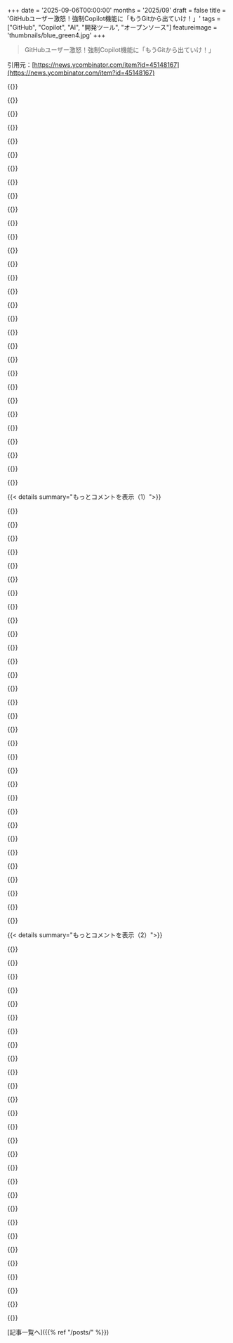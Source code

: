 +++
date = '2025-09-06T00:00:00'
months = '2025/09'
draft = false
title = 'GitHubユーザー激怒！強制Copilot機能に「もうGitから出ていけ！」'
tags = ["GitHub", "Copilot", "AI", "開発ツール", "オープンソース"]
featureimage = 'thumbnails/blue_green4.jpg'
+++

> GitHubユーザー激怒！強制Copilot機能に「もうGitから出ていけ！」

引用元：[https://news.ycombinator.com/item?id=45148167](https://news.ycombinator.com/item?id=45148167)




{{<matomeQuote body="記事読んだけど、俺のGitHubプロジェクトじゃCopilotが作った問題は見つからなかったよ。Copilotは手動で起動するんだから、LLMが生成した架空の問題でスパムするのと似てるんだよね。Visual Studio CodeはMicrosoftの無料エディタだし、広告塔になるのはしょうがないか。Visual StudioではCopilotはUIに表示されるけど、隠す設定もあるよ。でも、LLMの学習に使われたくないから、大事なプロジェクトはGitHubから消すかもな。" userName="daemin" createdAt="2025/09/06 12:19:17" color="#ff33a1">}}




{{<matomeQuote body="Copilotがオープンソースに貢献する理由って、就職用のポートフォリオ作りとか、ひどい場合は脆弱なプロジェクトを悪用するために信頼を築くことかもしれないぜ。<br>詳しいのはこっちを見てくれよ。`https://www.techdirt.com/2025/09/04/why-powerful-but-hard-to...`" userName="latexr" createdAt="2025/09/06 12:29:37" color="#785bff">}}




{{<matomeQuote body="GitHub自身が問題作らなくても、Hacktoberfestとかで低品質なPRは手動で絶対来るって。Claude-CodeやCursorとか出てきてるし、LLM生成コンテンツを拒否するオープンソースプロジェクトがPRスパムとどう戦うかマジ気になるわ。結局みんな就活のためにGitHubのプロフィールを良く見せたいか、安っぽいおまけが欲しいだけなんだろ…" userName="pvtmert" createdAt="2025/09/06 17:43:28" color="#ff5c5c">}}




{{<matomeQuote body="人気プロジェクトのメンテナーだけど、CopilotからのissueやPRはゼロだよ。無駄なレビューコメントなら、ユーザーからの“+1”とか“文句”の方がマシ。こんなんでイライラするならオープンソースやるなよ。ChatGPTやGeminiからのコピペは止められない。CopilotエージェントのPRは金かかるから見ないんだろな。暇な奴らは無駄な文句に時間使うのが好きだね。" userName="oefrha" createdAt="2025/09/06 13:25:22" color="#ff5c5c">}}




{{<matomeQuote body="俺も同じ経験だわ。この観測の食い違いについて情報持ってるやついる？" userName="the__alchemist" createdAt="2025/09/06 12:56:52" color="">}}




{{<matomeQuote body="Codeberg.orgがSNSでシェアしてたから記事読んだんだけど、自己ホスティングに全く触れてなくて、ただ他のホスト型プラットフォームに移行する話ばっかだったから、これPR記事だと思ったわ。" userName="daemin" createdAt="2025/09/06 13:03:52" color="">}}




{{<matomeQuote body="この記事はtheregister.comのだよ。テックメディア界のThe Onionみたいなもんだぜ。" userName="TiredOfLife" createdAt="2025/09/06 18:49:29" color="">}}




{{<matomeQuote body="VSCodeでは、Copilotの全機能を隠したり無効にできるぜ。" userName="pier25" createdAt="2025/09/07 16:12:33" color="">}}




{{<matomeQuote body="話はそれるけど、GitHubの秘密兵器は…（ドラムロール）GitHubスターだと思うんだ。あれがプロジェクトの成熟度とか使われ具合のサインだと思われてるからね。もし明日全部消えたら、みんなもっと他のコードフォージを試すようになるかも。最近Codeberg使ってるけど、GitHub、GitLab、Codeberg、SourceHut、GiteaのUXって、ぶっちゃけほとんど同じだよ。" userName="benrutter" createdAt="2025/09/06 13:40:02" color="#38d3d3">}}




{{<matomeQuote body="GitHub以外にホストされたOSSプロジェクトが貢献者を見つけたり、注目を集めたりするのはすごく難しいと思うよ。いつも通り、ネットワーク効果ってやつだね。" userName="ivanjermakov" createdAt="2025/09/06 15:06:23" color="">}}




{{<matomeQuote body="それは貢献者がどこから来るかによるね。例えばRustならcrates.ioが発見の仕組みだよ。パッケージのメタデータにあるリンクからリポジトリに来るんだ。俺はRustのパッケージをGitHubとGitLabに分けてるけど、参加度に違いはないね。" userName="pornel" createdAt="2025/09/06 15:12:05" color="#38d3d3">}}




{{<matomeQuote body="正直言って、俺はこれでいいと思ってるんだ。今のところ、質の低いガラクタを寄せ付けないでいられるし。" userName="LtWorf" createdAt="2025/09/06 21:29:39" color="">}}




{{<matomeQuote body="それは一つの要因だけど、GitHubにはもっと重要な“秘密兵器”があると思うよ。1. ネットワーク効果。みんな既にアカウントを持ってるしね。2. 無料のCI、特にMacとWindowsのCIは大きい。" userName="IshKebab" createdAt="2025/09/06 15:19:27" color="#ff5c5c">}}




{{<matomeQuote body="あと2つ追加できるよ。<br>- GitHub Actionsで2000分の無料計算時間<br>- 無制限プル（500Mb制限って言ってるけど、俺の無料アカウントには多分20Gb以上のイメージがある）の無料Docker Hub代替。コミュニティ面と無料サービスの両方があるんだ。" userName="wiether" createdAt="2025/09/06 16:27:10" color="#785bff">}}




{{<matomeQuote body="スター数で判断するのを全く理解できないな。どれだけのissueが追跡され、クローズされているかの方がはるかに強いシグナルなのに。実際に人々が使ってるソフトウェアかどうかがすごく分かりやすいよ。" userName="jazzyjackson" createdAt="2025/09/06 17:55:18" color="#785bff">}}




{{<matomeQuote body="＞どれだけのissueが追跡され、クローズされているか<br>これは強いシグナルだけど、それが何を示しているかは複雑だよ。ユーザーが本当に問題を報告している割合は？定期的に修正されても、それが外部要因への絶え間ない対応なのか、それとも開発者が本質的に悪い設計の火消しに追われていて、新機能に手が回らないのか？未解決のissueがたくさんあっても、その多くが誰も閉じていない重複かもしれないしね。" userName="zahlman" createdAt="2025/09/06 18:31:06" color="#785bff">}}




{{<matomeQuote body="うん、俺もまずこれをチェックするし、いくつかクローズされたものを見て、どう処理されたか理解するんだ。" userName="dvfjsdhgfv" createdAt="2025/09/06 21:11:35" color="">}}




{{<matomeQuote body="スター数は買えるウェブサイトがあるんだぜ :D。フェイクレビューみたいなもんだよ。" userName="LtWorf" createdAt="2025/09/06 21:28:55" color="">}}




{{<matomeQuote body="GitHubに数ヶ月間Copilotの無効化を問い合わせてるけど、設定ではオフなのに実際は有効化されてるんだ。GH AIにはオプトインしてないし、vscodeも使ってないのに。サポートはチケットを閉じて“対応中”としか言わず、全く機能しない。昔はプロのサポートがあったのに、今は悪質だよ。もう現実離れしてる。" userName="3np" createdAt="2025/09/06 13:40:42" color="#ff33a1">}}




{{<matomeQuote body="そのチケット教えてくれない？俺らも声上げたいからさ。" userName="e40" createdAt="2025/09/06 13:50:28" color="">}}




{{<matomeQuote body="GitHubのサポートチケットは非公開で共有できないんだ。<br>前にこのDiscussionsスレッドで言ったんだけど、サポート担当が俺に「これ読んだ？」ってリンク送ってきた時はマジ笑ったわ。<br>https://github.com/orgs/community/discussions/147437#discuss...<br>最初のサポートの返答はここだよ。<br>https://github.com/orgs/community/discussions/147437#discuss..." userName="3np" createdAt="2025/09/06 21:23:55" color="#38d3d3">}}




{{<matomeQuote body="github.comのページにある「インラインJSON」の例ってある？どんなのか想像できないんだけど。" userName="progval" createdAt="2025/09/06 13:48:33" color="">}}




{{<matomeQuote body="今アカウントにアクセスできないけど、ログインして「ソースを表示」して「copilot」で検索すれば、`script`タグ内のJSONブロブに他のユーザー向けfeature-flagsと一緒に見つかるはずだよ。" userName="3np" createdAt="2025/09/06 13:54:49" color="#ff33a1">}}




{{<matomeQuote body="なんで低評価されてるのかわかんないけど、俺も確認したら、`script type=”application/json” id=”client-env”`タグ内に`copilot`関連のキーを持つJSONオブジェクトを見つけたよ。<br>俺のプロフィールだと`copilot`が「ロック」アイコン付きで有効になってて、無効にできないんだ。一度も有効にしたことないのに。" userName="63stack" createdAt="2025/09/06 18:29:59" color="#ff5733">}}




{{<matomeQuote body="GitHubは俺にとって`push --mirror`の場所でしかないよ。メインは人気のGitLabインスタンス、gitgud.ioで、俺自身のセカンダリミラーもホストしてる。<br>GitLabもAIや企業のゴミを増やしてるから、Community Editionでこれらの「機能」を無効化できなくなったら、多分GitLabのフォークが生まれるだろうね。<br>GitHubが活気ある機会のハブだっていう主張は変だよ。せいぜい既に登録してるから貢献しやすい人がいるくらいで、他の無料サービスに登録したり、ただメールでイシュー報告しないような人の貢献なんて別にいらなくない？" userName="fatchan" createdAt="2025/09/06 13:27:26" color="#ff5733">}}




{{<matomeQuote body="そうそう、GitLabのランディングページのヘッドラインは今や「ツールチェインじゃなくて、ソフトウェアを構築しよう。あらゆるステップでネイティブAIと共に。」だって。<br>コードリポジトリのホスティングに特化したシンプルなソリューションを見つけたいな。GitHubはもうこれを彼らのコアビジネスだと思ってないんじゃないかな。" userName="clickety_clack" createdAt="2025/09/06 15:53:34" color="#ff5c5c">}}




{{<matomeQuote body="最近Codeberg.orgを使ってるけど、すごく気に入ってるよ。CIの状況がもっと良ければなって思うけど、多分自分でホストするだろうね。" userName="Hasnep" createdAt="2025/09/07 05:05:12" color="">}}




{{<matomeQuote body="俺はForgejoが好きだな。<br>https://forgejo.org/" userName="chaz6" createdAt="2025/09/08 11:20:28" color="">}}




{{<matomeQuote body="GitHubがコミュニティだって騒ぐのは、主にJS/Go/Rustのエコシステム周りの人たちだと思うよ。多くのプロジェクトにとって、cgitやgiteaでも全然構わないからね。<br>gitでパッチをメールで送るのも簡単だし、アイデア共有ならpastebinを使ってもいい。でも、GitHubのダッシュボードほど目立たないのは確かだね。" userName="skydhash" createdAt="2025/09/06 13:35:48" color="#ff33a1">}}




{{<matomeQuote body="なんで企業はAIをこんなにゴリ押しするんだ？AIは便利で使えるのに、強制されると嫌になるよな。昔の仮想通貨ゴリ押しを思い出すけど、AIはちゃんと使えるからそこが違うか。" userName="api" createdAt="2025/09/06 13:37:32" color="#ff5c5c">}}




{{< details summary="もっとコメントを表示（1）">}}

{{<matomeQuote body="KPIが原因でしょ。CEOがAI活用を求めたら、組織はユーザーが望まなくても強制的にAIを使わせるようにするんだ。KPIって組織が現実から乖離して、変な意思決定をするようになるよな。" userName="marginalia_nu" createdAt="2025/09/06 13:58:01" color="#38d3d3">}}




{{<matomeQuote body="ああ、これってベトナム戦争で負けた理由じゃん。McNamara fallacyだよな。<br>https://en.m.wikipedia.org/wiki/McNamara_fallacy" userName="api" createdAt="2025/09/06 14:04:08" color="">}}




{{<matomeQuote body="「AIはProduct Managementのベトナム戦争だ」ってブログ記事、誰か書いてみない？俺の専門じゃないから、誰か代わりに書いてみてよ。面白いネタだと思うんだ。" userName="marginalia_nu" createdAt="2025/09/06 14:10:23" color="">}}




{{<matomeQuote body="AIがProduct Managementのベトナム戦争って、Object-Relational MappingがComputer Scienceのベトナム戦争って言われるのと一緒じゃない？<br>https://web.archive.org/web/20220823105749/http://blogs.tedn..." userName="a4isms" createdAt="2025/09/06 14:24:14" color="#38d3d3">}}




{{<matomeQuote body="うん、俺が言いたかったのはまさにそれ！" userName="marginalia_nu" createdAt="2025/09/06 14:25:35" color="">}}




{{<matomeQuote body="昔からよくある話だね、ありがとう！根本的にズレてるシステムを統合するって問題は、いつの時代も変わらず難しいよな。" userName="a4isms" createdAt="2025/09/06 14:30:49" color="">}}




{{<matomeQuote body="ChatGPTに書かせればいいじゃん？でもこれってAIだけの話じゃなくて、業界全体がそうだよな。ちゃんと考えた意思決定って難しいから、KPIの方が楽なんだよ。" userName="api" createdAt="2025/09/06 14:20:02" color="">}}




{{<matomeQuote body="変な話だけどさ、業界って最適じゃないやり方してるのに、ちゃんとしたやり方してる会社が勝てないのはなんでだろうな？成功してるソフトって、ろくでもない言語とか開発手法で作られてることが多いじゃん。なんで「良い」やり方してる会社が勝てないんだ？" userName="marginalia_nu" createdAt="2025/09/06 15:46:59" color="#785bff">}}




{{<matomeQuote body="品質が生き残りの理由になったことなんてないよ。常に「生存」が最優先。これは耐久レースなんだ。人間も傷跡が消えないのは、傷が早く治る方が生存に有利だったから。IBMも悪い決定しても生き残ってるだろ？生き残る会社が変な決定するのは、決定そのものより「生存」が大事だからさ。品質より生存を優先しろってこと。（個人的には両方追求したいけどな、でも生存が最重要戦略だよ）" userName="grayhatter" createdAt="2025/09/06 16:22:33" color="#45d325">}}




{{<matomeQuote body="品質や正確さが企業の存続に悪影響を与えるとは思えないな。でも、成功してる会社って意外と機能不全が多いのはなんでだろ？" userName="marginalia_nu" createdAt="2025/09/06 16:35:09" color="">}}




{{<matomeQuote body="品質と正確さは生存に有利だけど、タダじゃないよな。高品質を追求するとプロジェクトが停滞して、結果的にダメになることもある。多くの企業が機能不全なのは、品質より金や市場シェアを優先するからさ。最終的に品質が落ちて競合に食われるけど、その競合を買収して生き残ろうとするんだ。君なら金と品質、どっちを選ぶ？ (Thank you so much for building something that actually meaningfully improves the internet btw!)" userName="grayhatter" createdAt="2025/09/06 17:09:01" color="#785bff">}}




{{<matomeQuote body="企業がAIをゴリ押しするのは、アメリカ経済を支えるためさ。MicrosoftでAIの需要があれば、NVIDIAとかCoreWeaveの需要も増える。みんな共倒れになりたくないから、誰もこの流れを止めようとしないんだよ。" userName="acuozzo" createdAt="2025/09/08 14:48:06" color="#785bff">}}




{{<matomeQuote body="MongoDBとかBig Dataの時と似てる？" userName="Traubenfuchs" createdAt="2025/09/06 13:53:02" color="">}}




{{<matomeQuote body="あの時も知ってるけど、今回は別物だよ。昔の流行と違って、AIはポップアップとかダークパターンで無理やり押し付けられてる感じだからさ。" userName="api" createdAt="2025/09/06 14:03:01" color="">}}




{{<matomeQuote body="あれはポップアンダー広告の時代みたいだね。" userName="dboreham" createdAt="2025/09/06 14:08:21" color="">}}




{{<matomeQuote body="企業ってAIについて矛盾してるよな。10倍効率的になるって言ってるのに、なんであんなに宣伝したり、強制的に使わせようとするんだ？本当に良いものなら、みんな勝手に欲しがるはずじゃん。" userName="AlexandrB" createdAt="2025/09/06 13:19:21" color="#785bff">}}




{{<matomeQuote body="Dan Luu (https://danluu.com/wat/)の言う通り、開発者は良いアイデアを無視しがちだ。バージョン管理ですら導入に苦労したくらいだからな。AIはバージョン管理ほどじゃないにしても、良いアイデアがすぐに広まるわけじゃないってこと。だから『AIは価値がない』って決めつけるのは間違いだよ。Git使ってても、デプロイがバージョン管理と連動してない組織もあるしね。" userName="hyperpape" createdAt="2025/09/06 14:02:24" color="#45d325">}}




{{<matomeQuote body="今のアメリカ市場とUSDは、テック業界の『無限の成長』って幻想で成り立ってるんだ。上からの命令でこのAIブームを続けてるんだろうね。この巨大なハイプサイクルで円キャリー取引が解消されたら、JPYはどうなるんだろうな？1ドル70円までいくかもね。Sony BankのUSD定期預金が年8%って、先進国にしては異常すぎるよ。" userName="tho2342o349423" createdAt="2025/09/06 13:27:56" color="#45d325">}}




{{<matomeQuote body="『上からの命令』ってのは、自動運転の時もそうだった気がするな。Larry PageとGoogleが煽って、みんなFOMOで投資したけど、GMのCruiseも失敗したし、Waymoも利益ゼロ。Tesla Autopilotもね。Elon MuskがOpenAIを始めたのもLarryに影響されたんだよ。AIって何でもできる魔法の箱みたいに言われてるけど、このハイプサイクルが技術進歩に必要なのかもしれないな。でも同時に、ソフトウェアがどんどん使いづらくなって、AIを使わせようとしてるんじゃないかって気もするんだ。" userName="chubot" createdAt="2025/09/06 13:51:35" color="#45d325">}}




{{<matomeQuote body="AIを組織で使うプレッシャーがトップダウンなのは、今までの役に立つ技術ツールでは見たことがないんだよね。いつもはもっと冒険好きな開発者から広まっていったのに。このAI熱狂には懐疑的になっちゃうんだ。もちろん、ちゃんとした価値があるのは認めるけどさ。" userName="dcminter" createdAt="2025/09/06 14:46:58" color="">}}




{{<matomeQuote body="言ってることはわかるけど、AIって個人の生産性を爆上げするって言うんだから、本当なら簡単に広まるはずだよね。実際、数年前の「オフィスには戻らない！」みたいな熱狂でAIにどっぷりハマってる開発者もいるし。バージョン管理なんて「短期的な痛みで長期的な利益」だから、皆が納得するのに時間かかったのもわかる。でもAIは「今すぐ」個人の生産性アップを約束してるんだ。宣伝通りに役立つなら、皆もっとすぐ飛びつくはずだろ？" userName="rossdavidh" createdAt="2025/09/06 14:13:26" color="#38d3d3">}}




{{<matomeQuote body="記事のメインじゃないけど、テスラ自動運転はネットのクリックベイトとは違って、かなりすごいんだぜ。ビジョンオンリーのシステムで、完全自動運転への道筋は明確に見えてるし。まあ、最初のスケジュールより5～7年遅れてるのは確かだけどね。それが君の言いたかったことかな。" userName="Rover222" createdAt="2025/09/06 14:13:05" color="">}}




{{<matomeQuote body="「個人の生産性を爆上げするなら、もっと簡単に広まるはず」って言うけどさ。必要なユニットテストを書くことは長期的には生産性を上げるし、モダンな言語で書くこともそうだろ？アセンブリ言語を書いてた人たちがコンパイル言語は頭を腐らせるって言ってたのを覚えてるか？<br>人はただ変化や新しいやり方に抵抗するだけなんだよ。実際の生産性なんて気にしてなくて、慣れたツールで「生産的な気分」になりたいだけなんだ。アプリのボタンが動くだけでも大騒ぎするんだから！変化ってのは、たとえ利益になることでも、多くの人にとっては常に受け入れがたいものなんだよ。" userName="crazygringo" createdAt="2025/09/06 15:08:42" color="#785bff">}}




{{<matomeQuote body="まだテスラの言葉に騙されてるのか？彼らが「明確な道筋がある」って言ってるのは、ベイエリアでのビジョンオンリー自動運転の話だぜ。ミネソタの冬で試してみろよ、車線が見えなくて、全部真っ白で、カメラレンズがすぐにロードソルトの飛沫で覆われるような場所でな。" userName="karlshea" createdAt="2025/09/06 15:08:40" color="">}}




{{<matomeQuote body="「役に立つ技術ツールでトップダウンなんて見たことない」って？そんなことないだろ、しょっちゅう見てるぜ。バージョン管理、コードレビュー、ユニットテスト、これ全部トップダウンだったじゃん。GitがCVSやSubversionに替わる、NodeがJavaに替わる、みたいなツールはボトムアップかもしれない。でもプラクティスはめちゃくちゃトップダウンだよ。だからAIもこのパターンにすごく当てはまると思うんだ。開発者のやり方を変えるって点で、コードレビューとそっくりな感じがするね。" userName="crazygringo" createdAt="2025/09/06 15:17:22" color="#ff33a1">}}




{{<matomeQuote body="俺が物事を知らないほど、LLMって役に立つと感じるんだよな。今、新しいエンタープライズのコードベースを触ってるんだけど、LLMが関連する（そして重複する）コードを見つけるのに役立ってる。でもそれもいつかは役立たなくなるだろうな。結局どこに何があるか分かれば、だんだん使わなくなる。俺の経験から言っても、これは俺だけじゃないだろうし、ベンダーがAIをあれこれ詰め込むのは、LLMの定着するユースケースをいつか見つけたいからじゃないかなって思ってる。" userName="cmiles74" createdAt="2025/09/06 13:49:38" color="">}}




{{<matomeQuote body="うん、LLMはいくつかのこと（例えば、あいまい検索とか）は legitimately good だけど、それが今の莫大な投資を正当化するとは思えないね。" userName="immibis" createdAt="2025/09/06 14:22:45" color="">}}




{{<matomeQuote body="今のところはね。活動と進捗と結果をごっちゃにしないことが大切だし、同時に結果と進捗と活動を過小評価したり軽視したりしないことも重要だ。テスラに特に肩入れするわけじゃないけど、活動も進捗も結果もあって、それが加速してるのは見て取れるよ。" userName="j45" createdAt="2025/09/06 15:33:13" color="">}}




{{<matomeQuote body="Apple car project の話だけど、2014年から2024年まで、Appleは電気自動車と自動運転車の開発をしてたんだよね。コードネームは「Project Titan」。Appleは開発について公に話すことはなかったけど、2018年には約5000人がこのプロジェクトに携わってたらしい。でも2024年2月に、Appleの役員たちは自動運転EVのリリース計画を中止して、代わりに生成AIの取り組みにリソースをシフトしたんだ。このプロジェクトには年間10億ドル以上かかってて、中止で600人以上の従業員が解雇されたみたいだよ。https://en.wikipedia.org/wiki/Apple_car_project" userName="bookofjoe" createdAt="2025/09/06 13:55:37" color="#38d3d3">}}




{{<matomeQuote body="環境負荷が投資に見合わないほどひどいって。投資家はお金儲けしか考えてなくて、環境なんて気にしてないんだよな。" userName="goku12" createdAt="2025/09/06 15:42:25" color="">}}

{{</details>}}




{{< details summary="もっとコメントを表示（2）">}}

{{<matomeQuote body="いやいや、そういうのって最初は開発者が使って広まって、マネジメント層に知られてからトップダウンで強制されるようになったんだよ。ひどいエンタープライズソフトウェアみたいにね。" userName="dcminter" createdAt="2025/09/06 15:45:55" color="#ff5733">}}




{{<matomeQuote body="議論で誰もそれについて話さないよな。これらのツールがどれだけ便利でも、環境コストに見合うかって誰も疑問に思わないんだから。" userName="tempodox" createdAt="2025/09/06 15:58:50" color="">}}




{{<matomeQuote body="そうだよな。開発者が発明して広まったものが、結局はAIみたいにトップダウンで強制されるんだ。LLMも最初は開発者が使って、マネジメントが知って強制された。ユニットテストやコードレビューだって最初は嫌われてたけど、今は標準だろ？Git対Subversionみたいにマネジメントが具体的にどっちを使うかまで口出ししないケースとは違うんだよな。" userName="crazygringo" createdAt="2025/09/06 17:04:34" color="#ff5c5c">}}




{{<matomeQuote body="バージョン管理はすぐ広まったし、CIも人気で、GitHub以前から多くのOSSプロジェクトが独自のCIシステムを持ってた。でもAIはマネジメントや利益を得る人たちに押し付けられてるだけで、自然に広まったわけじゃないんだ。" userName="bgwalter" createdAt="2025/09/06 14:54:59" color="#38d3d3">}}




{{<matomeQuote body="GoogleのGemini LLMなら、エネルギーへの影響はごくわずかだよ。平均的なプロンプトの消費電力は、電子レンジ3秒分と変わらないくらいらしい。" userName="cshores" createdAt="2025/09/06 17:06:58" color="">}}




{{<matomeQuote body="なるほど。でも結局、自動運転の主張を考慮すると、25年以上は遅れると思うんだ。Chris UrmsonやBill Gurleyも2018年より前に言ってたことだよ。<br>https://en.wikipedia.org/wiki/List_of_predictions_for_autono...<br>完全に自動化されるまでには、もっとかかるだろうな。どこからでも車を呼び出せるようになるって言ってたけど、2年で全国から召喚できるなんて話も嘘だった。2018年にSFからポートランドかLAまで寝ながら運転できる車を最初に買うって言ったけど、もちろんまだない。7年後の2032年にこれが可能かどうか賭けてみない？俺は無理だと思うけど、2032年に確認してみようぜ。" userName="chubot" createdAt="2025/09/06 14:23:33" color="">}}




{{<matomeQuote body="昔のコンピュータもそうだったんだろな。コンピュータ本来の処理はすごいけど、古いものにコンピュータを導入するのは実際には結構悪い結果になる。例えば、事務処理は紙の方がいいとかね。" userName="mhh__" createdAt="2025/09/06 14:10:18" color="">}}




{{<matomeQuote body="バージョン管理は50年かけてやっと普及したけど、AIの採用は他の技術より断然速いんだよね。強制だろうがなんだろうが、あっという間に広まってる感じ。" userName="hyperpape" createdAt="2025/09/06 16:02:37" color="#45d325">}}




{{<matomeQuote body="「アセンブリ派がコンパイラ言語は脳をダメにするって言ってた」って主張は、昔からやってる俺には覚えがないな。初期コンパイラが手書きアセンブリに劣るのは分かってたけど、トレードオフはありだった。結局はベンチマークでコンパイラが良くなったと確認されたんだよ。変化をゴリ押しするなら、嘘をつくのはやめてくれ。" userName="ThrowawayR2" createdAt="2025/09/06 17:50:52" color="#ff33a1">}}




{{<matomeQuote body="GenAI懐疑派だったけど、使ってみたら中間って感じ。Splunkクエリとかで困ったらGHCPにPythonスクリプト書かせるし、PRレビューでも思わぬ気づきがある。生産性より注意深くなるかな。デザインのブレストにも良い。生成コードも悪くないし、多くの開発者よりはマシなCRUDコードを出すから、「超生産的」って言われるのも分かる。でも、GHCPが導いた落とし穴から他の人を助け出すのに時間食うし、M365 Copilotが古い文書を引っ張り出してきて、的外れな意思決定につながるのが別の問題だね。" userName="krinchan" createdAt="2025/09/06 15:02:11" color="#ff5733">}}




{{<matomeQuote body="「強制」はトップダウンだけど、普通は熱心な開発者から始まって、みんなが納得してから管理職が導入を強制するパターンだよね。でもAIは、開発者が何に使えるか合意する前から、管理職がトップダウンで推し進めてる。これって珍しい。もしかしてAIは、開発業務より管理職の仕事（箇条書き作ったり要約したり）に向いてるからじゃないかなって思うんだ。" userName="dcminter" createdAt="2025/09/06 17:19:42" color="#ff5733">}}




{{<matomeQuote body="君の考えは違うな。昔のコンピューターはめちゃ高かったから、その値段に見合うくらい本当に必要じゃないと買えなかった。どの会社にも強制されたわけじゃないんだよ。" userName="skydhash" createdAt="2025/09/06 14:16:44" color="">}}




{{<matomeQuote body="コンパイラがアセンブリに対抗するには、RISCっていうハードウェア革命が必要だったんだよ。RISCの考え方って、コンパイラ開発者が書きやすいようにするのが大きかったからね。最終的にはそうなったし、AIもそうなるだろうけど、かなりの進化が必要だったんだ。" userName="compiler-guy" createdAt="2025/09/06 18:08:11" color="#ff5c5c">}}




{{<matomeQuote body="他のプログラマーが無理だと言うことを、コードで解決する人がいるように、AIもそうなんだ。技術者がAIの応用に関わってないせいで、非技術者が勝手に口出ししてるのが問題だね。新しい技術は、ブームが過ぎてから本当に役立つものが残って使われる。インターネットやスマホみたいにね。LLMも同じで、これまでの技術じゃ解決できなかったことを解決するだろう。LLMは使う人次第で、繰り返し使うことで上手になるんだ。生きてる道具でも超能力でもないからさ。" userName="j45" createdAt="2025/09/06 15:28:46" color="#ff33a1">}}




{{<matomeQuote body="これマジで起きてるの？俺、GitHubで人気OSSプロジェクトたくさんやってるけど、AIが作ったIssueやPRも、AIコードレビューも見たことないよ。LLM使ってるっぽい回答は数件あったけど、それはCopilotじゃなくて個人が頑張ってただけ。なんで俺のリポジトリではそんなこと起こらないんだ？ただ、VS CodeにCopilotのポップアップが勝手に出てくるのはマジで迷惑だから、消えてほしいね。" userName="zzzeek" createdAt="2025/09/06 14:08:59" color="">}}




{{<matomeQuote body="それって、単なる幻想か作り話のどっちかじゃないかって疑ってるよ。" userName="Leynos" createdAt="2025/09/06 16:31:15" color="">}}




{{<matomeQuote body="マジで、Microsoftがこんな重要な技術インフラを買うの、なんで許されたんだ？" userName="Y_Y" createdAt="2025/09/06 12:06:34" color="">}}




{{<matomeQuote body="GitHubは重要なインフラじゃないよ、本質的な強みはネットワーク効果だけだってば。" userName="layer8" createdAt="2025/09/06 13:02:57" color="">}}




{{<matomeQuote body="もし障害がニュースになって、世界中の会社を止めるなら、それはネットワーク効果だけじゃなく、重要なインフラでしょ。" userName="transcriptase" createdAt="2025/09/06 13:26:58" color="#785bff">}}




{{<matomeQuote body="買収された時GitHubは本当に重要だった？それともMicrosoftが重要なインフラに変えちゃったの？" userName="andrewinardeer" createdAt="2025/09/06 12:17:45" color="">}}




{{<matomeQuote body="”重要”とか”インフラ”だって？GitHubって何だと思ってるの？" userName="mvdtnz" createdAt="2025/09/06 13:01:33" color="">}}




{{<matomeQuote body="そんな法律はないから、何を提案してるのかよく分からないな。GitはGitHubがなくてもちゃんと生きてるんだから。" userName="airstrike" createdAt="2025/09/06 12:17:11" color="">}}




{{<matomeQuote body="一体どうして今回こそMicrosoftが違うって信じちゃったんだろうね？" userName="Spooky23" createdAt="2025/09/06 12:14:17" color="">}}




{{<matomeQuote body="まさに重要なテクノロジーインフラだよ。GitHubが落ちたら、うちの会社はダウン中ずっと動けなくなるんだ。PRの途中だったり、GitHub Actionsを待ってたり、Codespaceで作業してたり、変更をプル・フェッチ・プッシュする前に作業が必要だったりしたら、もうどうしようもないんだから！" userName="chamomeal" createdAt="2025/09/06 14:00:25" color="#785bff">}}




{{<matomeQuote body="当時は重要じゃなかったけど、その後数年間で誰がGitHubを重要にしたんだ？それは俺たちの責任だよ。HNで脊髄反射するのは簡単だけど、もっとちゃんとやろうぜ。" userName="politelemon" createdAt="2025/09/06 12:34:36" color="#785bff">}}




{{<matomeQuote body="＞そんな法律はないって？規制当局は消費者に有害と見なされる買収を阻止できるし、実際にやってるよ。AdobeとFigmaの件を見てみなよ。" userName="latexr" createdAt="2025/09/06 12:31:31" color="#45d325">}}




{{<matomeQuote body="＞もし障害が会社を止めるなら、奴らはコードの書き方をマジで学ぶべきだよ。賢い奴なら、ローカルでリポジトリをクローンしたりArtifactoryみたいなプロキシを使ったりして簡単に代替できる外部サービスに依存しないからな。Microsoftが裏にいるって知ってたら尚更だ。たしかにほとんどの会社は良い慣習がなく、基本的なインフラの維持も下手くそだけど、それはGitHubがインターネットの中心だってことじゃない。GitHubはPR付きのただのGitサーバーだよ。" userName="Disposal8433" createdAt="2025/09/06 13:37:37" color="#785bff">}}

{{</details>}}



[記事一覧へ]({{% ref "/posts/" %}})
